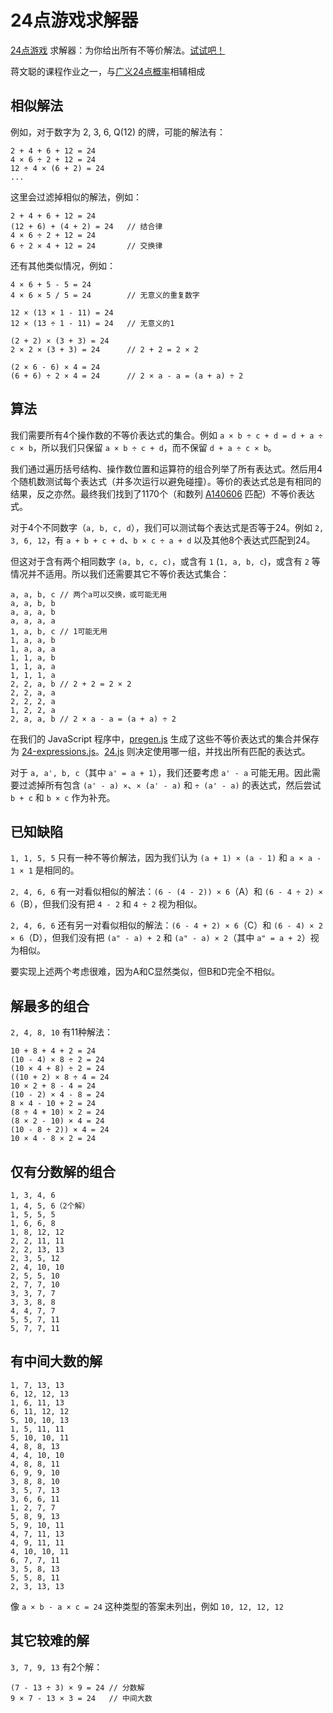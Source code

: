 # 24点游戏求解器
[24点游戏](https://baike.baidu.com/item/24%E7%82%B9) 求解器：为你给出所有不等价解法。[试试吧！](https://moonlit-whisper.github.io/24solverjiangwencong/)

蒋文聪的课程作业之一，与[广义24点概率](https://github.com/Moonlit-Whisper/Generalized-24-points-probability)相辅相成

## 相似解法
例如，对于数字为 2, 3, 6, Q(12) 的牌，可能的解法有：

    2 + 4 + 6 + 12 = 24
    4 × 6 ÷ 2 + 12 = 24
    12 ÷ 4 × (6 + 2) = 24
    ...

这里会过滤掉相似的解法，例如：

    2 + 4 + 6 + 12 = 24
    (12 + 6) + (4 + 2) = 24   // 结合律
    4 × 6 ÷ 2 + 12 = 24
    6 ÷ 2 × 4 + 12 = 24       // 交换律

还有其他类似情况，例如：

    4 × 6 + 5 - 5 = 24
    4 × 6 × 5 / 5 = 24        // 无意义的重复数字

    12 × (13 × 1 - 11) = 24
    12 × (13 ÷ 1 - 11) = 24   // 无意义的1

    (2 + 2) × (3 + 3) = 24
    2 × 2 × (3 + 3) = 24      // 2 + 2 = 2 × 2

    (2 × 6 - 6) × 4 = 24
    (6 + 6) ÷ 2 × 4 = 24      // 2 × a - a = (a + a) ÷ 2

## 算法
我们需要所有4个操作数的不等价表达式的集合。例如 `a × b ÷ c + d = d + a ÷ c × b`，所以我们只保留 `a × b ÷ c + d`，而不保留 `d + a ÷ c × b`。

我们通过遍历括号结构、操作数位置和运算符的组合列举了所有表达式。然后用4个随机数测试每个表达式（并多次运行以避免碰撞）。等价的表达式总是有相同的结果，反之亦然。最终我们找到了1170个（和数列 [A140606](http://oeis.org/A140606) 匹配）不等价表达式。

对于4个不同数字（`a, b, c, d`），我们可以测试每个表达式是否等于24。例如 `2, 3, 6, 12`，有 `a + b + c + d`、`b × c ÷ a + d` 以及其他8个表达式匹配到24。

但这对于含有两个相同数字 `(a, b, c, c)`，或含有 `1` (`1, a, b, c`)，或含有 `2` 等情况并不适用。所以我们还需要其它不等价表达式集合：

    a, a, b, c // 两个a可以交换，或可能无用
    a, a, b, b
    a, a, a, b
    a, a, a, a
    1, a, b, c // 1可能无用
    1, a, a, b
    1, a, a, a
    1, 1, a, b
    1, 1, a, a
    1, 1, 1, a
    2, 2, a, b // 2 + 2 = 2 × 2
    2, 2, a, a
    2, 2, 2, a
    1, 2, 2, a
    2, a, a, b // 2 × a - a = (a + a) ÷ 2

在我们的 JavaScript 程序中，[pregen.js](https://github.com/Moonlit-Whisper/24solverjiangwencong/blob/main/pregen.js) 生成了这些不等价表达式的集合并保存为 [24-expressions.js](https://github.com/Moonlit-Whisper/24solverjiangwencong/blob/main/24-expressions.js)。[24.js](https://github.com/Moonlit-Whisper/24solverjiangwencong/blob/main/24.js) 则决定使用哪一组，并找出所有匹配的表达式。

对于 `a, a', b, c`（其中 `a' = a + 1`），我们还要考虑 `a' - a` 可能无用。因此需要过滤掉所有包含 `(a' - a) ×`、`× (a' - a)` 和 `÷ (a' - a)` 的表达式，然后尝试 `b + c` 和 `b × c` 作为补充。

## 已知缺陷

`1, 1, 5, 5` 只有一种不等价解法，因为我们认为 `(a + 1) × (a - 1)` 和 `a × a - 1 × 1` 是相同的。

`2, 4, 6, 6` 有一对看似相似的解法：`(6 - (4 - 2)) × 6`（A）和 `(6 - 4 ÷ 2) × 6`（B），但我们没有把 `4 - 2` 和 `4 ÷ 2` 视为相似。

`2, 4, 6, 6` 还有另一对看似相似的解法：`(6 - 4 + 2) × 6`（C）和 `(6 - 4) × 2 × 6`（D），但我们没有把 `(a" - a) + 2` 和 `(a" - a) × 2`（其中 `a" = a + 2`）视为相似。

要实现上述两个考虑很难，因为A和C显然类似，但B和D完全不相似。

## 解最多的组合
`2, 4, 8, 10` 有11种解法：

    10 + 8 + 4 + 2 = 24
    (10 - 4) × 8 ÷ 2 = 24
    (10 × 4 + 8) ÷ 2 = 24
    ((10 + 2) × 8 ÷ 4 = 24
    10 × 2 + 8 - 4 = 24
    (10 - 2) × 4 - 8 = 24
    8 × 4 - 10 + 2 = 24
    (8 ÷ 4 + 10) × 2 = 24
    (8 × 2 - 10) × 4 = 24
    (10 - 8 ÷ 2)) × 4 = 24
    10 × 4 - 8 × 2 = 24

## 仅有分数解的组合

    1, 3, 4, 6
    1, 4, 5, 6（2个解）
    1, 5, 5, 5
    1, 6, 6, 8
    1, 8, 12, 12
    2, 2, 11, 11
    2, 2, 13, 13
    2, 3, 5, 12
    2, 4, 10, 10
    2, 5, 5, 10
    2, 7, 7, 10
    3, 3, 7, 7
    3, 3, 8, 8
    4, 4, 7, 7
    5, 5, 7, 11
    5, 7, 7, 11

## 有中间大数的解

    1, 7, 13, 13
    6, 12, 12, 13
    1, 6, 11, 13
    6, 11, 12, 12
    5, 10, 10, 13
    1, 5, 11, 11
    5, 10, 10, 11
    4, 8, 8, 13
    4, 4, 10, 10
    4, 8, 8, 11
    6, 9, 9, 10
    3, 8, 8, 10
    3, 5, 7, 13
    3, 6, 6, 11
    1, 2, 7, 7
    5, 8, 9, 13
    5, 9, 10, 11
    4, 7, 11, 13
    4, 9, 11, 11
    4, 10, 10, 11
    6, 7, 7, 11
    3, 5, 8, 13
    5, 5, 8, 11
    2, 3, 13, 13

像 `a × b - a × c = 24` 这种类型的答案未列出，例如 `10, 12, 12, 12`

## 其它较难的解

`3, 7, 9, 13` 有2个解：

    (7 - 13 ÷ 3) × 9 = 24 // 分数解
    9 × 7 - 13 × 3 = 24   // 中间大数
